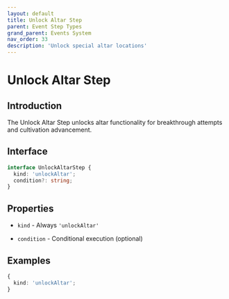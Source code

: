```yaml
---
layout: default
title: Unlock Altar Step
parent: Event Step Types
grand_parent: Events System
nav_order: 33
description: 'Unlock special altar locations'
---
```


# Unlock Altar Step

## Introduction

The Unlock Altar Step unlocks altar functionality for breakthrough attempts and cultivation advancement.

## Interface

```typescript
interface UnlockAltarStep {
  kind: 'unlockAltar';
  condition?: string;
}
```

## Properties

- `kind` - Always `'unlockAltar'`

- `condition` - Conditional execution (optional)

## Examples

```typescript
{
  kind: 'unlockAltar';
}
```
